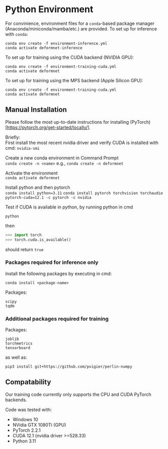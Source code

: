 # Python Environment

For convinience, environment files for a `conda`-based package manager (Anaconda/miniconda/mamba/etc.) are provided. To set up for inference with `conda`:
```
conda env create -f environment-inference.yml
conda activate deformnet-inference
```

To set up for training using the CUDA backend (NVIDIA GPU):
```
conda env create -f environment-training-cuda.yml
conda activate deformnet
```

To set up for training using the MPS backend (Apple Silicon GPU):
```
conda env create -f environment-training-cuda.yml
conda activate deformnet
```

## Manual Installation

Please follow the most up-to-date instructions for installing (PyTorch)[https://pytorch.org/get-started/locally/].

Briefly:  
First install the most recent nvidia driver and verify CUDA is installed with cmd: ```nvidia-smi```

Create a new conda environment in Command Prompt  
```conda create -n <name>``` e.g., ```conda create -n deformnet```

Activate the environment  
```conda activate deformnet```

Install python and then pytorch  
```conda install python=3.11```
```conda install pytorch torchvision torchaudio pytorch-cuda=12.1 -c pytorch -c nvidia```

Test if CUDA is available in python, by running python in cmd  
```
python
```
then  
```python
>>> import torch
>>> torch.cuda.is_available()
``` 
should return ```true```


### Packages required for inference only

Install the following packages by executing in cmd:  
```
conda install <package-name>
```
Packages:  
```
scipy
tqdm
```

### Additional packages required for training

Packages:

```
joblib
torchmetrics
tensorboard
```

as well as:
```
pip3 install git+https://github.com/pvigier/perlin-numpy
```
## Compatability

Our training code currently only supports the CPU and CUDA PyTorch backends. 

Code was tested with:  
- Windows 10
- NVidia GTX 1080Ti (GPU)
- PyTorch 2.2.1  
- CUDA 12.1 (nvidia driver >=528.33)
- Python 3.11
